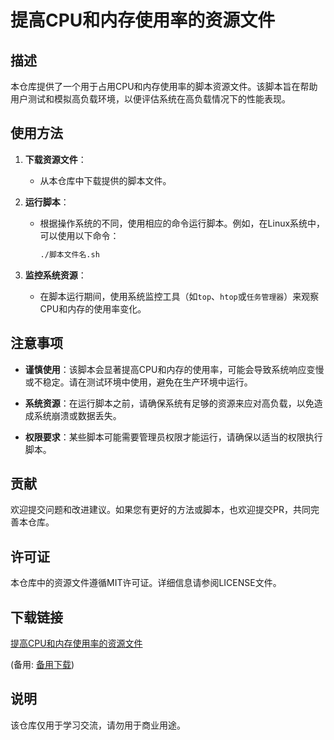 # 提高CPU和内存使用率的资源文件

## 描述

本仓库提供了一个用于占用CPU和内存使用率的脚本资源文件。该脚本旨在帮助用户测试和模拟高负载环境，以便评估系统在高负载情况下的性能表现。

## 使用方法

1. **下载资源文件**：
   - 从本仓库中下载提供的脚本文件。

2. **运行脚本**：
   - 根据操作系统的不同，使用相应的命令运行脚本。例如，在Linux系统中，可以使用以下命令：
     ```bash
     ./脚本文件名.sh
     ```

3. **监控系统资源**：
   - 在脚本运行期间，使用系统监控工具（如`top`、`htop`或`任务管理器`）来观察CPU和内存的使用率变化。

## 注意事项

- **谨慎使用**：该脚本会显著提高CPU和内存的使用率，可能会导致系统响应变慢或不稳定。请在测试环境中使用，避免在生产环境中运行。
  
- **系统资源**：在运行脚本之前，请确保系统有足够的资源来应对高负载，以免造成系统崩溃或数据丢失。

- **权限要求**：某些脚本可能需要管理员权限才能运行，请确保以适当的权限执行脚本。

## 贡献

欢迎提交问题和改进建议。如果您有更好的方法或脚本，也欢迎提交PR，共同完善本仓库。

## 许可证

本仓库中的资源文件遵循MIT许可证。详细信息请参阅LICENSE文件。

## 下载链接
[提高CPU和内存使用率的资源文件](https://pan.quark.cn/s/b8124ec22c9a) 

(备用: [备用下载](https://pan.baidu.com/s/1GvLGfrToXO37ukcntESF7Q?pwd=1234))

## 说明

该仓库仅用于学习交流，请勿用于商业用途。
